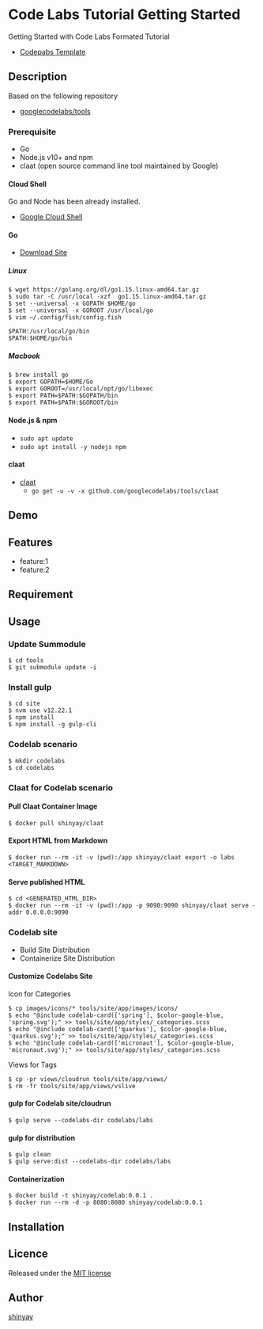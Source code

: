 # Code Labs Tutorial Getting Started

Getting Started with Code Labs Formated Tutorial

- [Codepabs Template](https://github.com/shinyay/codelabs-markdown-template)

## Description
Based on the following repository
- [googlecodelabs/tools](https://github.com/googlecodelabs/tools)

### Prerequisite
- Go
- Node.js v10+ and npm
- claat (open source command line tool maintained by Google)

#### Cloud Shell
Go and Node has been already installed.

- [Google Cloud Shell](https://shell.cloud.google.com/?hl=en_US&fromcloudshell=true&show=terminal)


#### Go
- [Download Site](https://golang.org/dl/)

##### Linux
```
$ wget https://golang.org/dl/go1.15.linux-amd64.tar.gz
$ sudo tar -C /usr/local -xzf  go1.15.linux-amd64.tar.gz
$ set --universal -x GOPATH $HOME/go
$ set --universal -x GOROOT /usr/local/go
$ vim ~/.config/fish/config.fish

$PATH:/usr/local/go/bin 
$PATH:$HOME/go/bin
```

##### Macbook
```
$ brew install go
$ export GOPATH=$HOME/Go
$ export GOROOT=/usr/local/opt/go/libexec
$ export PATH=$PATH:$GOPATH/bin
$ export PATH=$PATH:$GOROOT/bin
```

#### Node.js & npm
- `sudo apt update`
- `sudo apt install -y nodejs npm`

#### claat
- [claat](https://github.com/googlecodelabs/tools/tree/master/claat#install)
  - `go get -u -v -x github.com/googlecodelabs/tools/claat`

## Demo

## Features

- feature:1
- feature:2

## Requirement

## Usage
### Update Summodule
```
$ cd tools
$ git submodule update -i
```

### Install gulp
```
$ cd site
$ nvm use v12.22.1
$ npm install
$ npm install -g gulp-cli
```

### Codelab scenario
```
$ mkdir codelabs
$ cd codelabs
```

### Claat for Codelab scenario
#### Pull Claat Container Image
```
$ docker pull shinyay/claat
```

#### Export HTML from Markdown
```
$ docker run --rm -it -v (pwd):/app shinyay/claat export -o labs <TARGET_MARKDOWN>
```

#### Serve published HTML
```
$ cd <GENERATED_HTML_DIR>
$ docker run --rm -it -v (pwd):/app -p 9090:9090 shinyay/claat serve -addr 0.0.0.0:9090
```

### Codelab site
- Build Site Distribution
- Containerize Site Distribution

#### Customize Codelabs Site
Icon for Categories
```
$ cp images/icons/* tools/site/app/images/icons/
$ echo "@include codelab-card(['spring'], $color-google-blue, 'spring.svg');" >> tools/site/app/styles/_categories.scss
$ echo "@include codelab-card(['quarkus'], $color-google-blue, 'quarkus.svg');" >> tools/site/app/styles/_categories.scss
$ echo "@include codelab-card(['micronaut'], $color-google-blue, 'micronaut.svg');" >> tools/site/app/styles/_categories.scss
```

Views for Tags
```
$ cp -pr views/cloudrun tools/site/app/views/
$ rm -fr tools/site/app/views/vslive
```

#### gulp for Codelab site/cloudrun 
```
$ gulp serve --codelabs-dir codelabs/labs
```

#### gulp for distribution
```
$ gulp clean
$ gulp serve:dist --codelabs-dir codelabs/labs
```

#### Containerization
```
$ docker build -t shinyay/codelab:0.0.1 .
$ docker run --rm -d -p 8080:8080 shinyay/codelab:0.0.1
```

## Installation

## Licence

Released under the [MIT license](https://gist.githubusercontent.com/shinyay/56e54ee4c0e22db8211e05e70a63247e/raw/34c6fdd50d54aa8e23560c296424aeb61599aa71/LICENSE)

## Author

[shinyay](https://github.com/shinyay)
